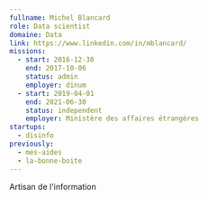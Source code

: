 ```yaml
---
fullname: Michel Blancard
role: Data scientist
domaine: Data
link: https://www.linkedin.com/in/mblancard/
missions:
  - start: 2016-12-30
    end: 2017-10-06
    status: admin
    employer: dinum
  - start: 2019-04-01
    end: 2021-06-30
    status: independent
    employer: Ministère des affaires étrangères
startups:
  - disinfo
previously:
  - mes-aides
  - la-bonne-boite
---
```

Artisan de l'information